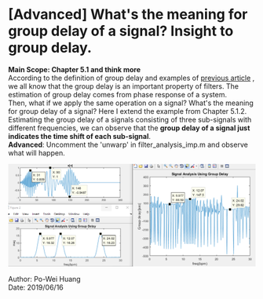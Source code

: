 
# [Advanced] What's the meaning for group delay of a signal? Insight to group delay.
  **Main Scope: Chapter 5.1 and think more**  
  According to the definition of group delay and examples of  [previous article](/Ch5_TransformAnalysisOfLTISystem/Middle_EffectOfGroupDelayAndAttenuation)  , we all know that the group delay is an important property of filters. The estimation of group delay comes from phase response of a system.   
  Then, what if we apply the same operation on a signal? What's the meaning for group delay of a signal?  Here I extend the example from Chapter 5.1.2. Estimating the group delay of a signals consisting of three sub-signals with different frequencies, we can observe that the **group delay of a signal just indicates the time shift of each sub-signal**.   
**Advanced**: Uncomment the 'unwarp' in filter_analysis_imp.m and observe what will happen. 
  
![Fig.1](./1.PNG)  
  
Author: Po-Wei Huang  
Date: 2019/06/16  